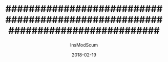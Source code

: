 ---
layout: post
title: '################################################################################'
date: 2018-02-19
author: InsModScum
tags:
- 2018
- IMS
- Internal
- NM
---
